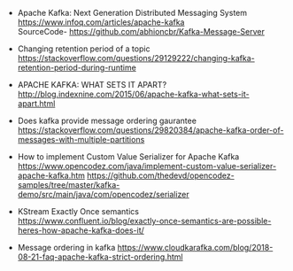 * Apache Kafka: Next Generation Distributed Messaging System \
https://www.infoq.com/articles/apache-kafka \
SourceCode- https://github.com/abhioncbr/Kafka-Message-Server

* Changing retention period of a topic \
https://stackoverflow.com/questions/29129222/changing-kafka-retention-period-during-runtime

* APACHE KAFKA: WHAT SETS IT APART? \
http://blog.indexnine.com/2015/06/apache-kafka-what-sets-it-apart.html

* Does kafka provide message ordering gaurantee \
https://stackoverflow.com/questions/29820384/apache-kafka-order-of-messages-with-multiple-partitions

* How to implement Custom Value Serializer for Apache Kafka \
https://www.opencodez.com/java/implement-custom-value-serializer-apache-kafka.htm
https://github.com/thedevd/opencodez-samples/tree/master/kafka-demo/src/main/java/com/opencodez/serializer

* KStream Exactly Once semantics \
https://www.confluent.io/blog/exactly-once-semantics-are-possible-heres-how-apache-kafka-does-it/

* Message ordering in kafka
https://www.cloudkarafka.com/blog/2018-08-21-faq-apache-kafka-strict-ordering.html

